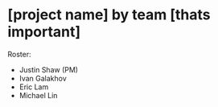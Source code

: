 # [project name] by team [thats important]

Roster:
* Justin Shaw (PM)
* Ivan Galakhov
* Eric Lam
* Michael Lin